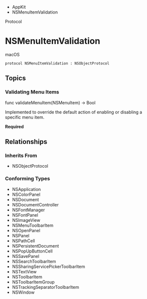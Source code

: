 

- AppKit
-  NSMenuItemValidation 

Protocol

# NSMenuItemValidation

macOS

``` source
protocol NSMenuItemValidation : NSObjectProtocol
```

## Topics

### Validating Menu Items

func validateMenuItem(NSMenuItem) -> Bool

Implemented to override the default action of enabling or disabling a specific menu item.

**Required**

## Relationships

### Inherits From

- NSObjectProtocol

### Conforming Types

- NSApplication
- NSColorPanel
- NSDocument
- NSDocumentController
- NSFontManager
- NSFontPanel
- NSImageView
- NSMenuToolbarItem
- NSOpenPanel
- NSPanel
- NSPathCell
- NSPersistentDocument
- NSPopUpButtonCell
- NSSavePanel
- NSSearchToolbarItem
- NSSharingServicePickerToolbarItem
- NSTextView
- NSToolbarItem
- NSToolbarItemGroup
- NSTrackingSeparatorToolbarItem
- NSWindow

